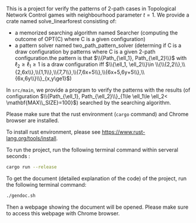 This is a project for verify the patterns of 2-path cases in Topological Network Control games with neighbourhood parameter $t=1$. We provide a crate named solve_linearforest consisting of:
+  a memorized searching algorithm named Searcher (computing the outcome of OPT(C) where C is a given configuration)
+  a pattern solver named two_path_pattern_solver (determing if C is a draw configuration by patterns where C is a given 2-path configuration.the pattern is that  $\\{Path_{\ell_1}, Path_{\ell_2}\\}$ with $\ell_2\ge \ell_1\ge 1$ is a draw configuration iff $\\{\ell_1, \ell_2\\}\in \\{\\{2,2\\},\\{2,6x\\},\\{1,1\\},\\{7,7\\},\\{7,6x+5\\},\\{6x+5,6y+5\\},\\{6x,6y\\}\\}_{x,y\ge1}$)

In `src/main`, we provide a program to verify the patterns with the results (of configuration $\\{Path_{\ell_1}, Path_{\ell_2}\\}_{1\le \ell_1\le \ell_2< \mathbf{MAX\\_SIZE}=100}$) searched by the searching algorithm.

Please make sure that the rust environment (`cargo` command) and Chrome browser are installed.

To install rust environment, please see https://www.rust-lang.org/tools/install.

To run the project, run the following terminal command within serveral seconds :

```bash
cargo run --release
```

To get the document (detailed explanation of the code) of the project, run the following terminal command:

```bash
./gendoc.sh
```

Then a webpage showing the document will be opened. Please make sure to access this webpage with Chrome browser.

